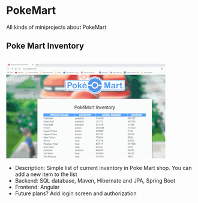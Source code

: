 # PokeMart
All kinds of miniprojects about PokeMart

<h2>Poke Mart Inventory</h2>
<br>
<img src="Pokemart-inventory/demoInventoryB.gif">
<ul>
  <li> Description: Simple list of current inventory in Poke Mart shop. You can add a new item to the list </li>
  <li> Backend: SQL database, Maven, Hibernate and JPA, Spring Boot </li>
  <li> Frontend: Angular </li>
  <li> Future plans? Add login screen and authorization </li>
</ul>
